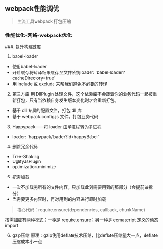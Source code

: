 ## webpack性能调优
> 主流工具webpack 打包压缩
### 性能优化-网络-webpack优化

###. 提升构建速度
1. babel-loader
- 使用babel-loader
- 开启缓存将转译结果缓存至文件系统loader: 'babel-loader?cacheDirectory=true'
- 用 include 或 exclude 来帮我们避免不必要的转译

2. 第三方库
用 DllPlugin 处理文件，这个依赖库不会跟着你的业务代码一起被重新打包，只有当依赖自身发生版本变化时才会重新打包。
- 基于 dll 专属的配置文件，打包 dll 库
- 基于 webpack.config.js 文件，打包业务代码

3. Happypack——将 loader 由单进程转为多进程
- loader: 'happypack/loader?id=happyBabel'

4. 删除冗余代码
- Tree-Shaking
- UglifyJsPlugin
- optimization.minimize

5. 按需加载
- 一次不加载完所有的文件内容，只加载此刻需要用到的那部分（会提前做拆分）
- 当需要更多内容时，再对用到的内容进行即时加载
> 核心代码：require.ensure(dependencies, callback, chunkName)

按需加载有两种模式；一种是 require.ensure；另一种是 ecmascript 定义的动态 import

6. gzip压缩
原理：gzip使用deflate技术压缩，比deflate压缩量大一点，deflate压缩成本小一点